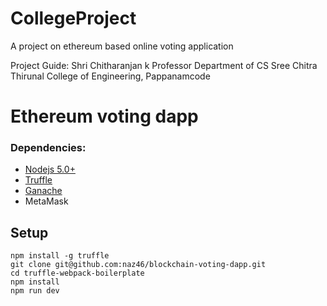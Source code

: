 # CollegeProject
A project on ethereum based online voting application

Project Guide: Shri Chitharanjan k
               Professor
               Department of CS
               Sree Chitra Thirunal College of Engineering, Pappanamcode

#  Ethereum voting dapp

### Dependencies:
- [Nodejs 5.0+](https://nodejs.org/en/)
- [Truffle](https://github.com/trufflesuite/truffle)
- [Ganache](http://truffleframework.com/ganache/)
- MetaMask

## Setup
```
npm install -g truffle
git clone git@github.com:naz46/blockchain-voting-dapp.git
cd truffle-webpack-boilerplate
npm install
npm run dev
```
